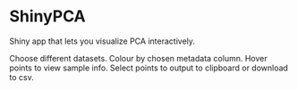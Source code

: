 # ShinyPCA
Shiny app that lets you visualize PCA interactively. 

Choose different datasets. Colour by chosen metadata column. Hover points to view sample info. Select points to output to clipboard or download to csv. 
